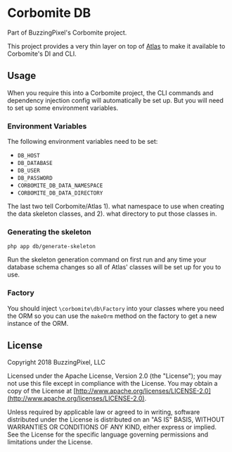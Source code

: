 # Corbomite DB

Part of BuzzingPixel's Corbomite project.

This project provides a very thin layer on top of [Atlas](http://atlasphp.io/) to make it available to Corbomite's DI and CLI.

## Usage

When you require this into a Corbomite project, the CLI commands and dependency injection config will automatically be set up. But you will need to set up some environment variables.

### Environment Variables

The following environment variables need to be set:

- `DB_HOST`
- `DB_DATABASE`
- `DB_USER`
- `DB_PASSWORD`
- `CORBOMITE_DB_DATA_NAMESPACE`
- `CORBOMITE_DB_DATA_DIRECTORY`

The last two tell Corbomite/Atlas 1). what namespace to use when creating the data skeleton classes, and 2). what directory to put those classes in.

### Generating the skeleton

`php app db/generate-skeleton`

Run the skeleton generation command on first run and any time your database schema changes so all of Atlas' classes will be set up for you to use.

### Factory

You should inject `\corbomite\db\Factory` into your classes where you need the ORM so you can use the `makeOrm` method on the factory to get a new instance of the ORM.

## License

Copyright 2018 BuzzingPixel, LLC

Licensed under the Apache License, Version 2.0 (the "License");
you may not use this file except in compliance with the License.
You may obtain a copy of the License at [http://www.apache.org/licenses/LICENSE-2.0](http://www.apache.org/licenses/LICENSE-2.0).

Unless required by applicable law or agreed to in writing, software
distributed under the License is distributed on an "AS IS" BASIS,
WITHOUT WARRANTIES OR CONDITIONS OF ANY KIND, either express or implied.
See the License for the specific language governing permissions and
limitations under the License.
